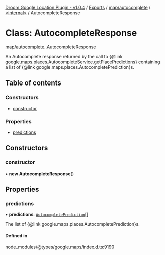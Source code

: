 [Droom Google Location Plugin - v1.0.4](../README.md) / [Exports](../modules.md) / [map/autocomplete](../modules/map_autocomplete.md) / [<internal\>](../modules/map_autocomplete._internal_.md) / AutocompleteResponse

# Class: AutocompleteResponse

[map/autocomplete](../modules/map_autocomplete.md).[<internal>](../modules/map_autocomplete._internal_.md).AutocompleteResponse

An Autocomplete response returned by the call to {@link
google.maps.places.AutocompleteService.getPlacePredictions} containing a
list of {@link google.maps.places.AutocompletePrediction}s.

## Table of contents

### Constructors

- [constructor](map_autocomplete._internal_.AutocompleteResponse.md#constructor)

### Properties

- [predictions](map_autocomplete._internal_.AutocompleteResponse.md#predictions)

## Constructors

### constructor

• **new AutocompleteResponse**()

## Properties

### predictions

• **predictions**: [`AutocompletePrediction`](../interfaces/map_autocomplete._internal_.AutocompletePrediction.md)[]

The list of {@link google.maps.places.AutocompletePrediction}s.

#### Defined in

node_modules/@types/google.maps/index.d.ts:9190
